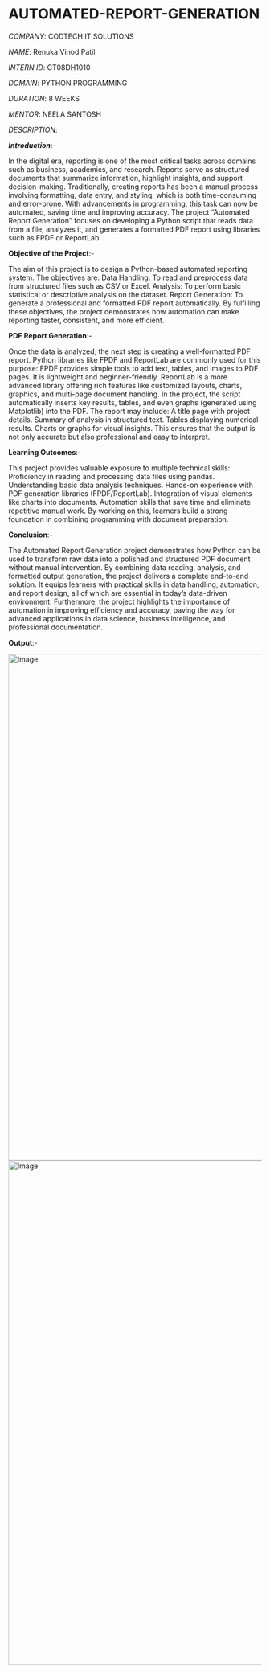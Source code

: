 # AUTOMATED-REPORT-GENERATION

*COMPANY*: CODTECH IT SOLUTIONS

*NAME*: Renuka Vinod Patil

*INTERN ID*: CT08DH1010

*DOMAIN*: PYTHON PROGRAMMING

*DURATION*: 8 WEEKS

*MENTOR*: NEELA SANTOSH

*DESCRIPTION*:

***Introduction***:-

In the digital era, reporting is one of the most critical tasks across domains such as business, academics, and research. Reports serve as structured documents that summarize information, highlight insights, and support decision-making. Traditionally, creating reports has been a manual process involving formatting, data entry, and styling, which is both time-consuming and error-prone. With advancements in programming, this task can now be automated, saving time and improving accuracy. The project “Automated Report Generation” focuses on developing a Python script that reads data from a file, analyzes it, and generates a formatted PDF report using libraries such as FPDF or ReportLab.

**Objective of the Project**:- 

The aim of this project is to design a Python-based automated reporting system. The objectives are:
Data Handling: To read and preprocess data from structured files such as CSV or Excel.
Analysis: To perform basic statistical or descriptive analysis on the dataset.
Report Generation: To generate a professional and formatted PDF report automatically.
By fulfilling these objectives, the project demonstrates how automation can make reporting faster, consistent, and more efficient.


**PDF Report Generation**:-

Once the data is analyzed, the next step is creating a well-formatted PDF report. Python libraries like FPDF and ReportLab are commonly used for this purpose:
FPDF provides simple tools to add text, tables, and images to PDF pages. It is lightweight and beginner-friendly.
ReportLab is a more advanced library offering rich features like customized layouts, charts, graphics, and multi-page document handling.
In the project, the script automatically inserts key results, tables, and even graphs (generated using Matplotlib) into the PDF. The report may include:
A title page with project details.
Summary of analysis in structured text.
Tables displaying numerical results.
Charts or graphs for visual insights.
This ensures that the output is not only accurate but also professional and easy to interpret.


**Learning Outcomes**:-

This project provides valuable exposure to multiple technical skills:
Proficiency in reading and processing data files using pandas.
Understanding basic data analysis techniques.
Hands-on experience with PDF generation libraries (FPDF/ReportLab).
Integration of visual elements like charts into documents.
Automation skills that save time and eliminate repetitive manual work.
By working on this, learners build a strong foundation in combining programming with document preparation.


**Conclusion**:-

The Automated Report Generation project demonstrates how Python can be used to transform raw data into a polished and structured PDF document without manual intervention. By combining data reading, analysis, and formatted output generation, the project delivers a complete end-to-end solution. It equips learners with practical skills in data handling, automation, and report design, all of which are essential in today’s data-driven environment. Furthermore, the project highlights the importance of automation in improving efficiency and accuracy, paving the way for advanced applications in data science, business intelligence, and professional documentation.


**Output**:-

<img width="1919" height="1008" alt="Image" src="https://github.com/user-attachments/assets/a4f5a452-b07d-46e4-9408-aa56e2758570" />

<img width="1919" height="1004" alt="Image" src="https://github.com/user-attachments/assets/96efd055-80ad-42e5-b153-bbb678b9266a" />
